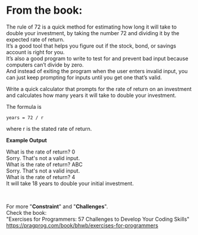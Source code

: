 
# From the book:  
  
The rule of 72 is a quick method for estimating how long it will take to double your investment, by taking the number 72 and dividing it by the expected rate of return.   
It’s a good tool that helps you figure out if the stock, bond, or savings account is right for you.  
It’s also a good program to write to test for and prevent bad input because computers can’t divide by zero.  
And instead of exiting the program when the user enters invalid input, you can just keep prompting for inputs until you get one that’s valid.

Write a quick calculator that prompts for the rate of return on an investment and calculates how many years it will take to double your investment.

The formula is
	
    years = 72 / r

where r is the stated rate of return.

**Example Output**  
What is the rate of return? 0  Sorry. That's not a valid input.  What is the rate of return? ABC  Sorry. That's not a valid input.  What is the rate of return? 4  It will take 18 years to double your initial investment.    
  
<br />  
    
For more "**Constraint**" and "**Challenges**".  
Check the book:  
"Exercises for Programmers: 57 Challenges to Develop Your Coding Skills"  
https://pragprog.com/book/bhwb/exercises-for-programmers
